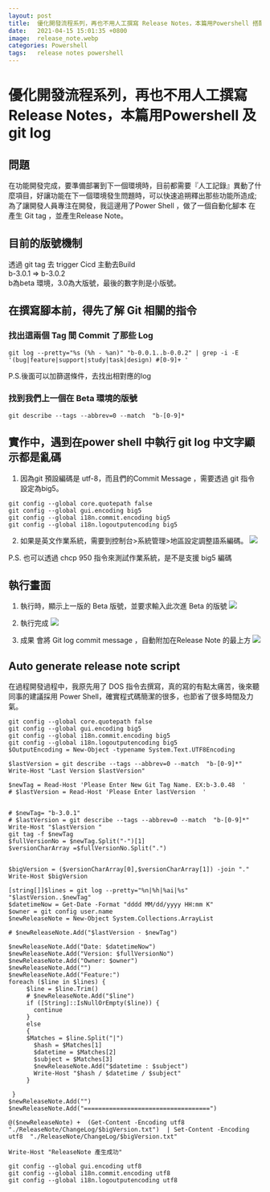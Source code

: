 ```yaml
---
layout: post
title:  優化開發流程系列，再也不用人工撰寫 Release Notes，本篇用Powershell 搭配 git log
date:   2021-04-15 15:01:35 +0800
image:  release_note.webp
categories: Powershell
tags:   release notes powershell
---
```

# 優化開發流程系列，再也不用人工撰寫 Release Notes，本篇用Powershell 及 git log

## 問題
在功能開發完成，要準備部署到下一個環境時，目前都需要『人工記錄』異動了什麼項目，好讓功能在下一個環境發生問題時，可以快速追朔釋出那些功能所造成;為了讓開發人員專注在開發，我這邊用了Power Shell ，做了一個自動化腳本 在產生 Git tag ，並產生Release Note。

## 目前的版號機制
透過 git tag 去 trigger Cicd 主動去Build <br/>
b-3.0.1 => b-3.0.2 <br/>
b為beta 環境，3.0為大版號，最後的數字則是小版號。

## 在撰寫腳本前，得先了解 Git 相關的指令

### 找出這兩個 Tag 間 Commit 了那些 Log

```
git log --pretty="%s (%h - %an)" "b-0.0.1..b-0.0.2" | grep -i -E '(bug|feature|support|study|task|design) #[0-9]+ '
```
P.S.後面可以加篩選條件，去找出相對應的log


### 找到我們上一個在 Beta 環境的版號

```
git describe --tags --abbrev=0 --match  "b-[0-9]*
```

## 實作中，遇到在power shell 中執行 git log 中文字顯示都是亂碼

1. 因為git 預設編碼是 utf-8，而且們的Commit Message ，需要透過 git 指令設定為big5。

```
git config --global core.quotepath false 
git config --global gui.encoding big5
git config --global i18n.commit.encoding big5
git config --global i18n.logoutputencoding big5 
```

2. 如果是英文作業系統，需要到控制台>系統管理>地區設定調整語系編碼。
![](https://i.imgur.com/Vu3IXL0.webp)

P.S. 也可以透過 chcp 950 指令來測試作業系統，是不是支援 big5 編碼

## 執行畫面
1. 執行時，顯示上一版的 Beta 版號，並要求輸入此次進 Beta 的版號
![](https://i.imgur.com/V7efvh1.webp)

2. 執行完成
![](https://i.imgur.com/KMrK3bT.webp)

3. 成果
會將 Git log commit message ，自動附加在Release Note 的最上方
![](https://i.imgur.com/GmQSU5P.webp)


## Auto generate release note script

在過程開發過程中，我原先用了 DOS 指令去撰寫，真的寫的有點太痛苦，後來聽同事的建議採用 Power Shell，確實程式碼簡潔的很多，也節省了很多時間及力氣。

```
git config --global core.quotepath false 
git config --global gui.encoding big5
git config --global i18n.commit.encoding big5
git config --global i18n.logoutputencoding big5 
$OutputEncoding = New-Object -typename System.Text.UTF8Encoding

$lastVersion = git describe --tags --abbrev=0 --match  "b-[0-9]*"
Write-Host "Last Version $lastVersion"

$newTag = Read-Host 'Please Enter New Git Tag Name. EX:b-3.0.48  '
# $lastVersion = Read-Host 'Please Enter lastVersion  '


# $newTag= "b-3.0.1"
# $lastVersion = git describe --tags --abbrev=0 --match  "b-[0-9]*"
Write-Host "$lastVersion "
git tag -f $newTag
$fullVersionNo = $newTag.Split("-")[1]
$versionCharArray =$fullVersionNo.Split(".")


$bigVersion = ($versionCharArray[0],$versionCharArray[1]) -join "."
Write-Host $bigVersion

[string[]]$lines = git log --pretty="%n|%h|%ai|%s" "$lastVersion..$newTag"
$datetimeNow = Get-Date -Format "dddd MM/dd/yyyy HH:mm K"
$owner = git config user.name
$newReleaseNote = New-Object System.Collections.ArrayList

# $newReleaseNote.Add("$lastVersion - $newTag")

$newReleaseNote.Add("Date: $datetimeNow")
$newReleaseNote.Add("Version: $fullVersionNo")
$newReleaseNote.Add("Owner: $owner")
$newReleaseNote.Add("")
$newReleaseNote.Add("Feature:")
foreach ($line in $lines) {
     $line = $line.Trim()
	 # $newReleaseNote.Add("$line")
     if ([String]::IsNullOrEmpty($line)) {
       continue
     }
     else
	 {
	 $Matches = $line.Split("|")
       $hash = $Matches[1]
       $datetime = $Matches[2]
       $subject = $Matches[3]
	   $newReleaseNote.Add("$datetime : $subject")
	   Write-Host "$hash / $datetime / $subject"
     }
     
 }
$newReleaseNote.Add("")
$newReleaseNote.Add("===================================")

@($newReleaseNote) +  (Get-Content -Encoding utf8  "./ReleaseNote/ChangeLog/$bigVersion.txt")  | Set-Content -Encoding utf8  "./ReleaseNote/ChangeLog/$bigVersion.txt"  

Write-Host "ReleaseNote 產生成功"

git config --global gui.encoding utf8
git config --global i18n.commit.encoding utf8
git config --global i18n.logoutputencoding utf8

```
